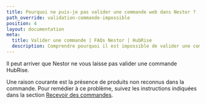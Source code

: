 ```yaml
---
title: Pourquoi ne puis-je pas valider une commande web dans Nestor ?
path_override: validation-commande-impossible
position: 4
layout: documentation
meta:
  title: Valider une commande | FAQs Nestor | HubRise
  description: Comprendre pourquoi il est impossible de valider une commande web dans Nestor.
---
```


Il peut arriver que Nestor ne vous laisse pas valider une commande HubRise.

Une raison courante est la présence de produits non reconnus dans la commande. Pour remédier à ce problème, suivez les instructions indiquées dans la section [Recevoir des commandes](/apps/nestor/commandes#recevoir-des-commandes).
